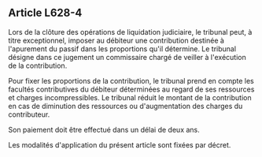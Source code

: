 Article L628-4
----
Lors de la clôture des opérations de liquidation judiciaire, le tribunal peut, à
titre exceptionnel, imposer au débiteur une contribution destinée à l'apurement
du passif dans les proportions qu'il détermine. Le tribunal désigne dans ce
jugement un commissaire chargé de veiller à l'exécution de la contribution.

Pour fixer les proportions de la contribution, le tribunal prend en compte les
facultés contributives du débiteur déterminées au regard de ses ressources et
charges incompressibles. Le tribunal réduit le montant de la contribution en cas
de diminution des ressources ou d'augmentation des charges du contributeur.

Son paiement doit être effectué dans un délai de deux ans.

Les modalités d'application du présent article sont fixées par décret.
